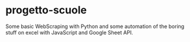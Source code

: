 # progetto-scuole

Some basic WebScraping with Python and some automation of the boring stuff on excel with JavaScript and Google Sheet API.
